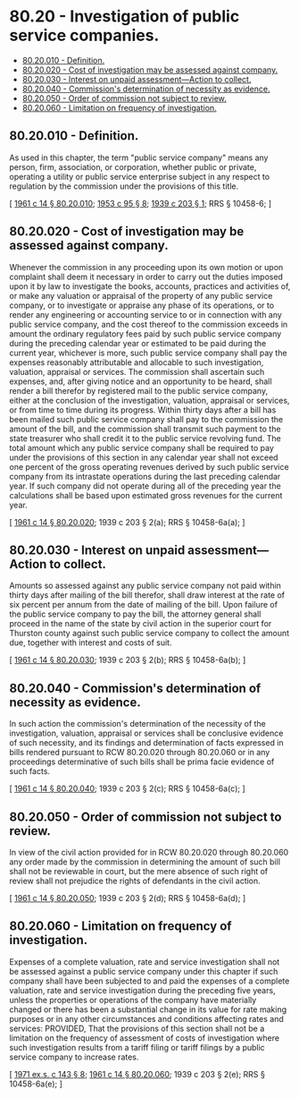 # 80.20 - Investigation of public service companies.
* [80.20.010 - Definition.](#8020010---definition)
* [80.20.020 - Cost of investigation may be assessed against company.](#8020020---cost-of-investigation-may-be-assessed-against-company)
* [80.20.030 - Interest on unpaid assessment—Action to collect.](#8020030---interest-on-unpaid-assessmentaction-to-collect)
* [80.20.040 - Commission's determination of necessity as evidence.](#8020040---commissions-determination-of-necessity-as-evidence)
* [80.20.050 - Order of commission not subject to review.](#8020050---order-of-commission-not-subject-to-review)
* [80.20.060 - Limitation on frequency of investigation.](#8020060---limitation-on-frequency-of-investigation)
## 80.20.010 - Definition.
As used in this chapter, the term "public service company" means any person, firm, association, or corporation, whether public or private, operating a utility or public service enterprise subject in any respect to regulation by the commission under the provisions of this title.

\[ [1961 c 14 § 80.20.010](https://leg.wa.gov/CodeReviser/documents/sessionlaw/1961c14.pdf?cite=1961%20c%2014%20§%2080.20.010); [1953 c 95 § 8](https://leg.wa.gov/CodeReviser/documents/sessionlaw/1953c95.pdf?cite=1953%20c%2095%20§%208); [1939 c 203 § 1](https://leg.wa.gov/CodeReviser/documents/sessionlaw/1939c203.pdf?cite=1939%20c%20203%20§%201); RRS § 10458-6; \]

## 80.20.020 - Cost of investigation may be assessed against company.
Whenever the commission in any proceeding upon its own motion or upon complaint shall deem it necessary in order to carry out the duties imposed upon it by law to investigate the books, accounts, practices and activities of, or make any valuation or appraisal of the property of any public service company, or to investigate or appraise any phase of its operations, or to render any engineering or accounting service to or in connection with any public service company, and the cost thereof to the commission exceeds in amount the ordinary regulatory fees paid by such public service company during the preceding calendar year or estimated to be paid during the current year, whichever is more, such public service company shall pay the expenses reasonably attributable and allocable to such investigation, valuation, appraisal or services. The commission shall ascertain such expenses, and, after giving notice and an opportunity to be heard, shall render a bill therefor by registered mail to the public service company, either at the conclusion of the investigation, valuation, appraisal or services, or from time to time during its progress. Within thirty days after a bill has been mailed such public service company shall pay to the commission the amount of the bill, and the commission shall transmit such payment to the state treasurer who shall credit it to the public service revolving fund. The total amount which any public service company shall be required to pay under the provisions of this section in any calendar year shall not exceed one percent of the gross operating revenues derived by such public service company from its intrastate operations during the last preceding calendar year. If such company did not operate during all of the preceding year the calculations shall be based upon estimated gross revenues for the current year.

\[ [1961 c 14 § 80.20.020](https://leg.wa.gov/CodeReviser/documents/sessionlaw/1961c14.pdf?cite=1961%20c%2014%20§%2080.20.020); 1939 c 203 § 2(a); RRS § 10458-6a(a); \]

## 80.20.030 - Interest on unpaid assessment—Action to collect.
Amounts so assessed against any public service company not paid within thirty days after mailing of the bill therefor, shall draw interest at the rate of six percent per annum from the date of mailing of the bill. Upon failure of the public service company to pay the bill, the attorney general shall proceed in the name of the state by civil action in the superior court for Thurston county against such public service company to collect the amount due, together with interest and costs of suit.

\[ [1961 c 14 § 80.20.030](https://leg.wa.gov/CodeReviser/documents/sessionlaw/1961c14.pdf?cite=1961%20c%2014%20§%2080.20.030); 1939 c 203 § 2(b); RRS § 10458-6a(b); \]

## 80.20.040 - Commission's determination of necessity as evidence.
In such action the commission's determination of the necessity of the investigation, valuation, appraisal or services shall be conclusive evidence of such necessity, and its findings and determination of facts expressed in bills rendered pursuant to RCW 80.20.020 through 80.20.060 or in any proceedings determinative of such bills shall be prima facie evidence of such facts.

\[ [1961 c 14 § 80.20.040](https://leg.wa.gov/CodeReviser/documents/sessionlaw/1961c14.pdf?cite=1961%20c%2014%20§%2080.20.040); 1939 c 203 § 2(c); RRS § 10458-6a(c); \]

## 80.20.050 - Order of commission not subject to review.
In view of the civil action provided for in RCW 80.20.020 through 80.20.060 any order made by the commission in determining the amount of such bill shall not be reviewable in court, but the mere absence of such right of review shall not prejudice the rights of defendants in the civil action.

\[ [1961 c 14 § 80.20.050](https://leg.wa.gov/CodeReviser/documents/sessionlaw/1961c14.pdf?cite=1961%20c%2014%20§%2080.20.050); 1939 c 203 § 2(d); RRS § 10458-6a(d); \]

## 80.20.060 - Limitation on frequency of investigation.
Expenses of a complete valuation, rate and service investigation shall not be assessed against a public service company under this chapter if such company shall have been subjected to and paid the expenses of a complete valuation, rate and service investigation during the preceding five years, unless the properties or operations of the company have materially changed or there has been a substantial change in its value for rate making purposes or in any other circumstances and conditions affecting rates and services: PROVIDED, That the provisions of this section shall not be a limitation on the frequency of assessment of costs of investigation where such investigation results from a tariff filing or tariff filings by a public service company to increase rates.

\[ [1971 ex.s. c 143 § 8](https://leg.wa.gov/CodeReviser/documents/sessionlaw/1971ex1c143.pdf?cite=1971%20ex.s.%20c%20143%20§%208); [1961 c 14 § 80.20.060](https://leg.wa.gov/CodeReviser/documents/sessionlaw/1961c14.pdf?cite=1961%20c%2014%20§%2080.20.060); 1939 c 203 § 2(e); RRS § 10458-6a(e); \]

